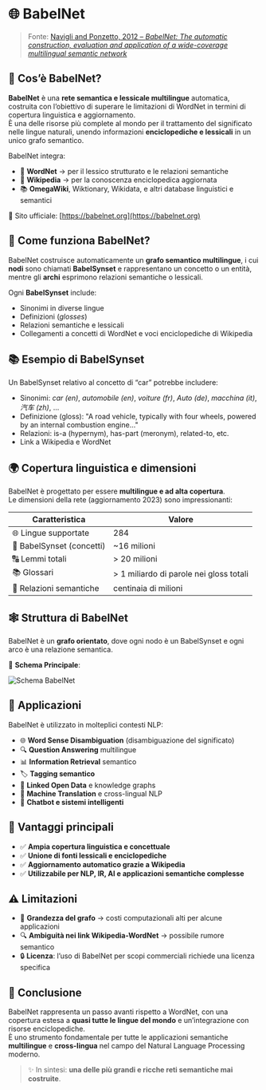 # 🌐 BabelNet

> Fonte: [Navigli and Ponzetto, 2012 – *BabelNet: The automatic construction, evaluation and application of a wide-coverage multilingual semantic network*](https://aclanthology.org/P10-1023/)

## 🧠 Cos’è BabelNet?

**BabelNet** è una **rete semantica e lessicale multilingue** automatica, costruita con l’obiettivo di superare le limitazioni di WordNet in termini di copertura linguistica e aggiornamento.  
È una delle risorse più complete al mondo per il trattamento del significato nelle lingue naturali, unendo informazioni **enciclopediche e lessicali** in un unico grafo semantico.

BabelNet integra:

- 🧾 **WordNet** → per il lessico strutturato e le relazioni semantiche
- 📘 **Wikipedia** → per la conoscenza enciclopedica aggiornata
- 📚 **OmegaWiki**, Wiktionary, Wikidata, e altri database linguistici e semantici

📎 Sito ufficiale: [https://babelnet.org](https://babelnet.org)

## 🔧 Come funziona BabelNet?

BabelNet costruisce automaticamente un **grafo semantico multilingue**, i cui **nodi** sono chiamati **BabelSynset** e rappresentano un concetto o un entità, mentre gli **archi** esprimono relazioni semantiche o lessicali.

Ogni **BabelSynset** include:

- Sinonimi in diverse lingue
- Definizioni (*glosses*)
- Relazioni semantiche e lessicali
- Collegamenti a concetti di WordNet e voci enciclopediche di Wikipedia

## 📚 Esempio di BabelSynset

Un BabelSynset relativo al concetto di “car” potrebbe includere:

- Sinonimi: *car (en)*, *automobile (en)*, *voiture (fr)*, *Auto (de)*, *macchina (it)*, *汽车 (zh)*, ...
- Definizione (gloss): "A road vehicle, typically with four wheels, powered by an internal combustion engine..."
- Relazioni: is-a (hypernym), has-part (meronym), related-to, etc.
- Link a Wikipedia e WordNet

## 🌍 Copertura linguistica e dimensioni

BabelNet è progettato per essere **multilingue e ad alta copertura**.  
Le dimensioni della rete (aggiornamento 2023) sono impressionanti:

| Caratteristica                  | Valore                                      |
|--------------------------------|---------------------------------------------|
| 🌐 Lingue supportate           | 284                                         |
| 📄 BabelSynset (concetti)      | ~16 milioni                                 |
| 🔠 Lemmi totali                | > 20 milioni                                |
| 📚 Glossari                    | > 1 miliardo di parole nei gloss totali     |
| 🔗 Relazioni semantiche        | centinaia di milioni                        |

## 🕸️ Struttura di BabelNet

BabelNet è un **grafo orientato**, dove ogni nodo è un BabelSynset e ogni arco è una relazione semantica.

📌 **Schema Principale**:  

![Schema BabelNet](https://upload.wikimedia.org/wikipedia/commons/6/63/The_BabelNet_structure.png)

## 🧪 Applicazioni

BabelNet è utilizzato in molteplici contesti NLP:

- 🌐 **Word Sense Disambiguation** (disambiguazione del significato)
- 🔍 **Question Answering** multilingue
- 📊 **Information Retrieval** semantico
- 🏷️ **Tagging semantico**
- 🌱 **Linked Open Data** e knowledge graphs
- 🧠 **Machine Translation** e cross-lingual NLP
- 🤖 **Chatbot e sistemi intelligenti**

## 💬 Vantaggi principali

- ✅ **Ampia copertura linguistica e concettuale**
- ✅ **Unione di fonti lessicali e enciclopediche**
- ✅ **Aggiornamento automatico grazie a Wikipedia**
- ✅ **Utilizzabile per NLP, IR, AI e applicazioni semantiche complesse**

## ⚠️ Limitazioni

- 🐢 **Grandezza del grafo** → costi computazionali alti per alcune applicazioni
- 🔍 **Ambiguità nei link Wikipedia-WordNet** → possibile rumore semantico
- 🔒 **Licenza**: l’uso di BabelNet per scopi commerciali richiede una licenza specifica

## 📌 Conclusione

BabelNet rappresenta un passo avanti rispetto a WordNet, con una copertura estesa a **quasi tutte le lingue del mondo** e un’integrazione con risorse enciclopediche.  
È uno strumento fondamentale per tutte le applicazioni semantiche **multilingue** e **cross-lingua** nel campo del Natural Language Processing moderno.

> ✨ In sintesi: **una delle più grandi e ricche reti semantiche mai costruite**.

